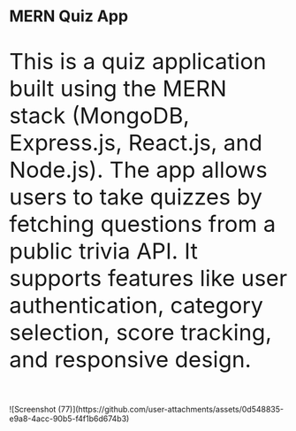<h1  font=bold>MERN Quiz App</h1>
<p style="font-size:40px;" >This is a quiz application built using the MERN stack (MongoDB, Express.js, React.js, and Node.js).
The app allows users to take quizzes by fetching questions from a public trivia API. It supports features like user authentication, category selection, score tracking, and responsive design.
</p> 

<br>
![Screenshot (77)](https://github.com/user-attachments/assets/0d548835-e9a8-4acc-90b5-f4f1b6d674b3)






